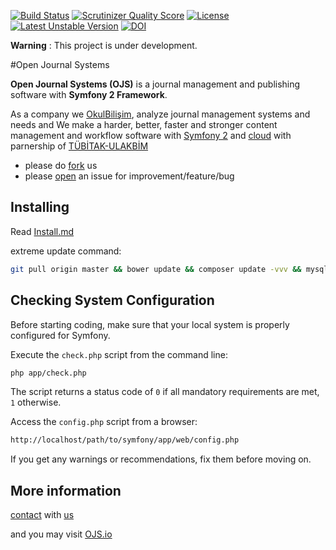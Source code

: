 [![Build Status](https://travis-ci.org/okulbilisim/ojs.png?branch=master)](https://travis-ci.org/okulbilisim/ojs)
[![Scrutinizer Quality Score](https://scrutinizer-ci.com/g/okulbilisim/ojs/badges/quality-score.png?s=1f77d7ffae4541cee084070f5fb33819abd2c561)](https://scrutinizer-ci.com/g/okulbilisim/ojs/)
[![License](https://poser.pugx.org/okulbilisim/ojs/license.png)](https://packagist.org/packages/okulbilisim/ojs)
[![Latest Unstable Version](https://poser.pugx.org/okulbilisim/ojs/v/unstable.png)](https://packagist.org/packages/okulbilisim/ojs)
[![DOI](https://zenodo.org/badge/doi/10.5281/zenodo.11908.png)](http://dx.doi.org/10.5281/zenodo.11908)


**Warning** : This project is under development.

#Open Journal Systems

**Open Journal Systems (OJS)** is a journal management and publishing software with **Symfony 2 Framework**.

As a company we [OkulBilişim](http://www.okulbilisim.com), analyze journal management systems and needs and We make a harder, better, faster and stronger content management and workflow software with [Symfony 2](http://en.wikipedia.org/wiki/Symfony) and [cloud](http://en.wikipedia.org/wiki/Cloud_computing) with parnership of [TÜBİTAK-ULAKBİM](http://www.ulakbim.gov.tr)

- please do [fork](https://github.com/okulbilisim/ojs/fork) us
- please [open](https://github.com/okulbilisim/ojs/issues/new) an issue for improvement/feature/bug  


## Installing

Read [Install.md](https://github.com/okulbilisim/ojs/tree/master/INSTALL.md)

extreme update command:

```bash
git pull origin master && bower update && composer update -vvv && mysql -u root -p -e "drop database ojs;" && php app/console doctrine:database:create && php app/console ojs:install:travis && php app/console h4cc_alice_fixtures:load:sets
```

## Checking System Configuration

Before starting coding, make sure that your local system is properly
configured for Symfony.

Execute the `check.php` script from the command line:

```bash
php app/check.php
```

The script returns a status code of `0` if all mandatory requirements are met,
`1` otherwise.

Access the `config.php` script from a browser:
```bash
http://localhost/path/to/symfony/app/web/config.php
```

If you get any warnings or recommendations, fix them before moving on.

## More information

[contact](mailto:info@okulbilisim.com) with [us](http://okulbilisim.com)

and you may visit [OJS.io](http://ojs.io)